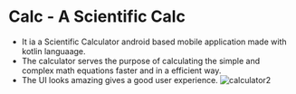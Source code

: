 # Calc - A Scientific Calc
- It ia a Scientific Calculator android based mobile application made with kotlin languaage. 
- The calculator serves the purpose of calculating the simple and complex math equations faster and in a efficient way.
- The UI looks amazing gives a good user experience.
 ![calculator2](https://user-images.githubusercontent.com/83864140/120520658-afdd9080-c3f1-11eb-898b-e02438c02a63.jpg)
